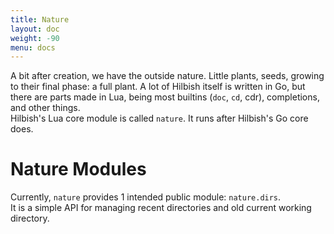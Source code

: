 ```yaml
---
title: Nature
layout: doc
weight: -90
menu: docs
---
```


A bit after creation, we have the outside nature. Little plants, seeds,
growing to their final phase: a full plant. A lot of Hilbish itself is
written in Go, but there are parts made in Lua, being most builtins
(`doc`, `cd`, cdr), completions, and other things.\
Hilbish's Lua core module is called `nature`.
It runs after Hilbish's Go core does.

# Nature Modules

Currently, `nature` provides 1 intended public module: `nature.dirs`.\
It is a simple API for managing recent directories and old
current working directory.
